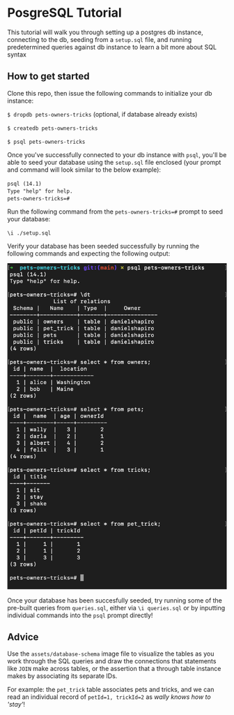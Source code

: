 # PosgreSQL Tutorial

This tutorial will walk you through setting up a postgres db instance, connecting to the db, seeding from a `setup.sql` file, and running predetermined queries against db instance to learn a bit more about SQL syntax

## How to get started

Clone this repo, then issue the following commands to initialize your db instance:

`$ dropdb pets-owners-tricks` (optional, if database already exists)

`$ createdb pets-owners-tricks`

`$ psql pets-owners-tricks`

Once you've successfully connected to your db instance with `psql`, you'll be able to seed your database using the `setup.sql` file enclosed (your prompt and command will look similar to the below example):

`psql (14.1)`  
`Type "help" for help.`  
`pets-owners-tricks=#`

Run the following command from the `pets-owners-tricks=#` prompt to seed your database:

`\i ./setup.sql`

Verify your database has been seeded successfully by running the following commands and expecting the following output:

![](./assets/verify-successful-db-seeding.png)

Once your database has been succesfully seeded, try running some of the pre-built queries from `queries.sql`, either via `\i queries.sql` or by inputting individual commands into the `psql` prompt directly!

## Advice

Use the `assets/database-schema` image file to visualize the tables as you work through the SQL queries and draw the connections that statements like `JOIN` make across tables, or the assertion that a through table instance makes by associating its separate IDs.

For example: the `pet_trick` table associates pets and tricks, and we can read an individual record of `petId=1, trickId=2` as <em>wally knows how to 'stay'</em>!
